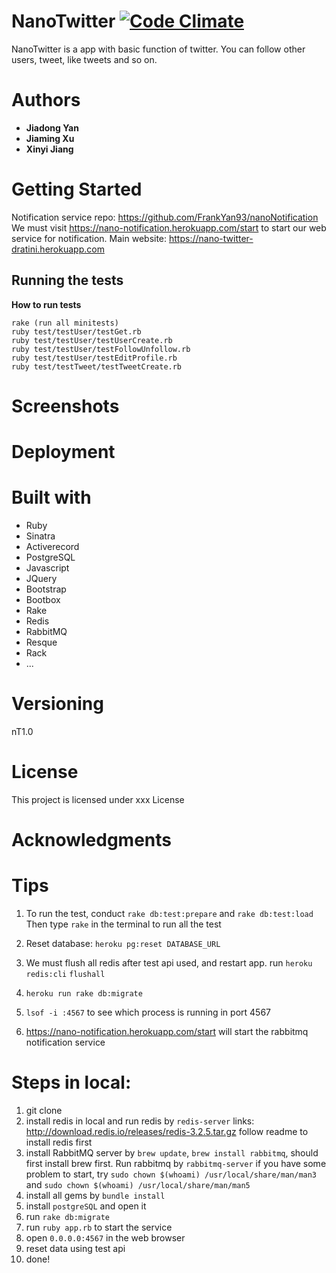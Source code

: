 # NanoTwitter  [![Code Climate](https://codeclimate.com/github/FrankYan93/nanotwitter/badges/gpa.svg)](https://codeclimate.com/github/FrankYan93/nanotwitter)
NanoTwitter is a app with basic function of twitter. You can follow other users, tweet, like tweets and so on.

# Authors

- **Jiadong Yan**
- **Jiaming Xu**
- **Xinyi Jiang**

# Getting Started

Notification service repo: https://github.com/FrankYan93/nanoNotification
We must visit https://nano-notification.herokuapp.com/start to start our web service for notification.
Main website: https://nano-twitter-dratini.herokuapp.com

## Running the tests

**How to run tests**
  ```
rake (run all minitests)
ruby test/testUser/testGet.rb
ruby test/testUser/testUserCreate.rb
ruby test/testUser/testFollowUnfollow.rb
ruby test/testUser/testEditProfile.rb
ruby test/testTweet/testTweetCreate.rb

  ```
# Screenshots

# Deployment

# Built with

- Ruby
- Sinatra
- Activerecord
- PostgreSQL
- Javascript
- JQuery
- Bootstrap
- Bootbox
- Rake
- Redis
- RabbitMQ
- Resque
- Rack
- ...

# Versioning
nT1.0

# License

This project is licensed under xxx License

# Acknowledgments

# Tips

1. To run the test, conduct `rake db:test:prepare` and `rake db:test:load`
   Then type `rake` in the terminal to run all the test


2. Reset database: `heroku pg:reset DATABASE_URL`


3. We must flush all redis after test api used, and restart app.
run `heroku redis:cli`  `flushall`

4. `heroku run rake db:migrate`

5. `lsof -i :4567` to see which process is running in port 4567

6. https://nano-notification.herokuapp.com/start will start the rabbitmq notification service


# Steps in local:

1. git clone
2. install redis in local and run redis by `redis-server` links: <http://download.redis.io/releases/redis-3.2.5.tar.gz> follow readme to install redis first
3. install RabbitMQ server by `brew update`, `brew install rabbitmq`, should first install brew first. Run rabbitmq by `rabbitmq-server` if you have some problem to start, try `sudo chown $(whoami) /usr/local/share/man/man3` and `sudo chown $(whoami) /usr/local/share/man/man5`
4. install all gems by `bundle install`
5. install `postgreSQL` and open it
6. run `rake db:migrate`
7. run `ruby app.rb` to start the service
8. open `0.0.0.0:4567` in the web browser
9. reset data using test api
10. done!
